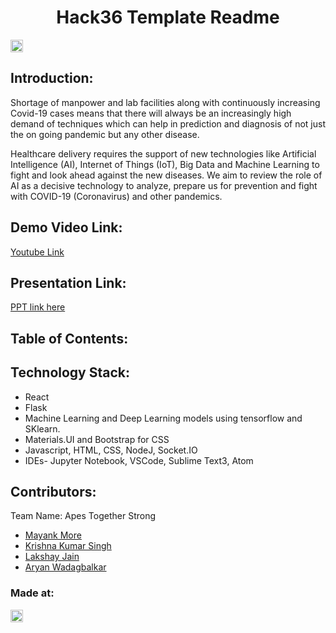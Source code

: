 <h1 align="center">Hack36 Template Readme</h1>
<p align="center">
</p>

<a href="https://hack36.com"> <img src="http://bit.ly/BuiltAtHack36" height=20px> </a>


## Introduction:
Shortage of manpower and lab facilities along with continuously increasing Covid-19 cases means that there will always be an increasingly high demand of techniques which can help in prediction and diagnosis of not just the on going pandemic but any other disease.

Healthcare delivery requires the support of new technologies like Artificial Intelligence (AI), Internet of Things (IoT), Big Data and Machine Learning to fight and look ahead against the new diseases. We aim to review the role of AI as a decisive technology to analyze, prepare us for prevention and fight with COVID-19 (Coronavirus) and other pandemics.

  
## Demo Video Link:
  <a href="https://youtu.be/7i4Rhkv8LSk">Youtube Link</a>
  
## Presentation Link:
  <a href="https://docs.google.com/presentation/d/18WV1zh8qkgTHjOgu4jlXUWs5EqFY5wuYTYdtcN4Wqik/edit?usp=sharing"> PPT link here </a>
  
  
## Table of Contents:

## Technology Stack:

 * React
 * Flask
 * Machine Learning and Deep Learning models using tensorflow and SKlearn.
 * Materials.UI and Bootstrap for CSS
 * Javascript, HTML, CSS, NodeJ, Socket.IO
 * IDEs- Jupyter Notebook, VSCode, Sublime Text3, Atom
  

## Contributors:

Team Name: Apes Together Strong

* [Mayank More](https://github.com/mayankmore)
* [Krishna Kumar Singh](https://github.com/Enish258)
* [Lakshay Jain](https://github.com/Lakshya2111)
* [Aryan Wadagbalkar](https://github.com/Aryan013)


### Made at:
<a href="https://hack36.com"> <img src="http://bit.ly/BuiltAtHack36" height=20px> </a>
